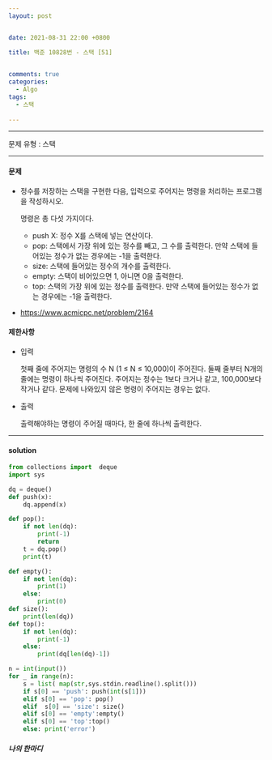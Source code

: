 ```yaml
---
layout: post


date: 2021-08-31 22:00 +0800

title: 백준 10828번 - 스택 [51]

  
comments: true
categories: 
  - Algo
tags: 
  - 스택
  
---
```


---



문제 유형 : 스택

---

#### 문제

- 정수를 저장하는 스택을 구현한 다음, 입력으로 주어지는 명령을 처리하는 프로그램을 작성하시오.

  명령은 총 다섯 가지이다.

  - push X: 정수 X를 스택에 넣는 연산이다.
  - pop: 스택에서 가장 위에 있는 정수를 빼고, 그 수를 출력한다. 만약 스택에 들어있는 정수가 없는 경우에는 -1을 출력한다.
  - size: 스택에 들어있는 정수의 개수를 출력한다.
  - empty: 스택이 비어있으면 1, 아니면 0을 출력한다.
  - top: 스택의 가장 위에 있는 정수를 출력한다. 만약 스택에 들어있는 정수가 없는 경우에는 -1을 출력한다.
  
- https://www.acmicpc.net/problem/2164

#### 제한사항

- 입력

  첫째 줄에 주어지는 명령의 수 N (1 ≤ N ≤ 10,000)이 주어진다. 둘째 줄부터 N개의 줄에는 명령이 하나씩 주어진다. 주어지는 정수는 1보다 크거나 같고, 100,000보다 작거나 같다. 문제에 나와있지 않은 명령이 주어지는 경우는 없다.

- 출력

  출력해야하는 명령이 주어질 때마다, 한 줄에 하나씩 출력한다.



---

#### solution

```python
from collections import  deque
import sys

dq = deque()
def push(x):
    dq.append(x)

def pop():
    if not len(dq):
        print(-1)
        return
    t = dq.pop()
    print(t)

def empty():
    if not len(dq):
        print(1)
    else:
        print(0)
def size():
    print(len(dq))
def top():
    if not len(dq):
        print(-1)
    else:
        print(dq[len(dq)-1])

n = int(input())
for _ in range(n):
    s = list( map(str,sys.stdin.readline().split()))
    if s[0] == 'push': push(int(s[1]))
    elif s[0] == 'pop': pop()
    elif  s[0] == 'size': size()
    elif s[0] == 'empty':empty()
    elif s[0] == 'top':top()
    else: print('error')

```



 ##### 나의 한마디

